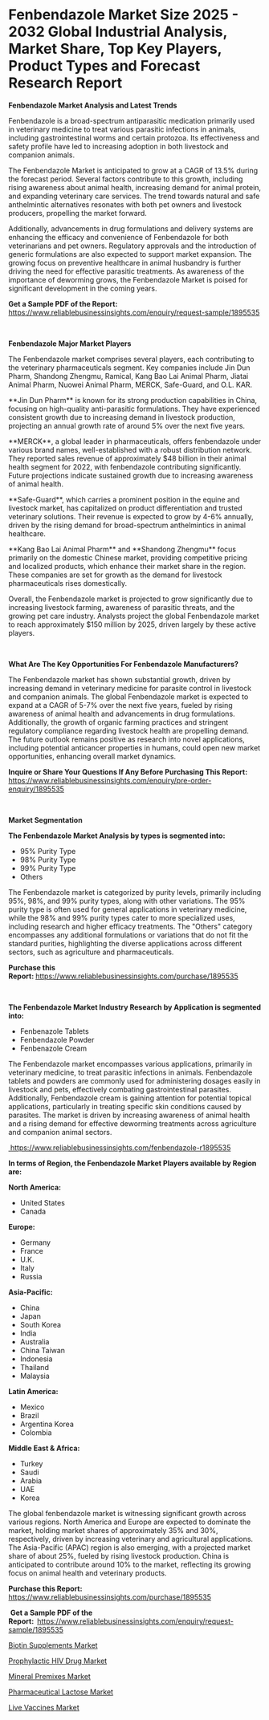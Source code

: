 <p><h1>Fenbendazole Market Size 2025 - 2032 Global Industrial Analysis, Market Share, Top Key Players, Product Types and Forecast Research Report</h1></p><p><strong>Fenbendazole Market Analysis and Latest Trends</strong></p>
<p><p>Fenbendazole is a broad-spectrum antiparasitic medication primarily used in veterinary medicine to treat various parasitic infections in animals, including gastrointestinal worms and certain protozoa. Its effectiveness and safety profile have led to increasing adoption in both livestock and companion animals. </p><p>The Fenbendazole Market is anticipated to grow at a CAGR of 13.5% during the forecast period. Several factors contribute to this growth, including rising awareness about animal health, increasing demand for animal protein, and expanding veterinary care services. The trend towards natural and safe anthelmintic alternatives resonates with both pet owners and livestock producers, propelling the market forward.</p><p>Additionally, advancements in drug formulations and delivery systems are enhancing the efficacy and convenience of Fenbendazole for both veterinarians and pet owners. Regulatory approvals and the introduction of generic formulations are also expected to support market expansion. The growing focus on preventive healthcare in animal husbandry is further driving the need for effective parasitic treatments. As awareness of the importance of deworming grows, the Fenbendazole Market is poised for significant development in the coming years.</p></p>
<p><strong>Get a Sample PDF of the Report:&nbsp;</strong> <a href="https://www.reliablebusinessinsights.com/enquiry/request-sample/1895535?utm_campaign=950&utm_medium=2&utm_source=Github&utm_content=ia&utm_term=08032025&utm_id=fenbendazole">https://www.reliablebusinessinsights.com/enquiry/request-sample/1895535</a></p>
<p>&nbsp;</p>
<p><strong>Fenbendazole Major Market Players</strong></p>
<p><p>The Fenbendazole market comprises several players, each contributing to the veterinary pharmaceuticals segment. Key companies include Jin Dun Pharm, Shandong Zhengmu, Ramical, Kang Bao Lai Animal Pharm, Jiatai Animal Pharm, Nuowei Animal Pharm, MERCK, Safe-Guard, and O.L. KAR. </p><p>**Jin Dun Pharm** is known for its strong production capabilities in China, focusing on high-quality anti-parasitic formulations. They have experienced consistent growth due to increasing demand in livestock production, projecting an annual growth rate of around 5% over the next five years.</p><p>**MERCK**, a global leader in pharmaceuticals, offers fenbendazole under various brand names, well-established with a robust distribution network. They reported sales revenue of approximately $48 billion in their animal health segment for 2022, with fenbendazole contributing significantly. Future projections indicate sustained growth due to increasing awareness of animal health.</p><p>**Safe-Guard**, which carries a prominent position in the equine and livestock market, has capitalized on product differentiation and trusted veterinary solutions. Their revenue is expected to grow by 4-6% annually, driven by the rising demand for broad-spectrum anthelmintics in animal healthcare.</p><p>**Kang Bao Lai Animal Pharm** and **Shandong Zhengmu** focus primarily on the domestic Chinese market, providing competitive pricing and localized products, which enhance their market share in the region. These companies are set for growth as the demand for livestock pharmaceuticals rises domestically.</p><p>Overall, the Fenbendazole market is projected to grow significantly due to increasing livestock farming, awareness of parasitic threats, and the growing pet care industry. Analysts project the global Fenbendazole market to reach approximately $150 million by 2025, driven largely by these active players.</p></p>
<p>&nbsp;</p>
<p><strong>What Are The Key Opportunities For Fenbendazole Manufacturers?</strong></p>
<p><p>The Fenbendazole market has shown substantial growth, driven by increasing demand in veterinary medicine for parasite control in livestock and companion animals. The global Fenbendazole market is expected to expand at a CAGR of 5-7% over the next five years, fueled by rising awareness of animal health and advancements in drug formulations. Additionally, the growth of organic farming practices and stringent regulatory compliance regarding livestock health are propelling demand. The future outlook remains positive as research into novel applications, including potential anticancer properties in humans, could open new market opportunities, enhancing overall market dynamics.</p></p>
<p><strong>Inquire or Share Your Questions If Any Before Purchasing This Report:</strong> <a href="https://www.reliablebusinessinsights.com/enquiry/pre-order-enquiry/1895535?utm_campaign=950&utm_medium=2&utm_source=Github&utm_content=ia&utm_term=08032025&utm_id=fenbendazole">https://www.reliablebusinessinsights.com/enquiry/pre-order-enquiry/1895535</a></p>
<p>&nbsp;</p>
<p><strong>Market Segmentation</strong></p>
<p><strong>The Fenbendazole Market Analysis by types is segmented into:</strong></p>
<p><ul><li>95% Purity Type</li><li>98% Purity Type</li><li>99% Purity Type</li><li>Others</li></ul></p>
<p><p>The Fenbendazole market is categorized by purity levels, primarily including 95%, 98%, and 99% purity types, along with other variations. The 95% purity type is often used for general applications in veterinary medicine, while the 98% and 99% purity types cater to more specialized uses, including research and higher efficacy treatments. The "Others" category encompasses any additional formulations or variations that do not fit the standard purities, highlighting the diverse applications across different sectors, such as agriculture and pharmaceuticals.</p></p>
<p><strong>Purchase this Report:&nbsp;</strong><a href="https://www.reliablebusinessinsights.com/purchase/1895535?utm_campaign=950&utm_medium=2&utm_source=Github&utm_content=ia&utm_term=08032025&utm_id=fenbendazole">https://www.reliablebusinessinsights.com/purchase/1895535</a></p>
<p>&nbsp;</p>
<p><strong>The Fenbendazole Market Industry Research by Application is segmented into:</strong></p>
<p><ul><li>Fenbenazole Tablets</li><li>Fenbendazole Powder</li><li>Fenbenazole Cream</li></ul></p>
<p><p>The Fenbendazole market encompasses various applications, primarily in veterinary medicine, to treat parasitic infections in animals. Fenbendazole tablets and powders are commonly used for administering dosages easily in livestock and pets, effectively combating gastrointestinal parasites. Additionally, Fenbendazole cream is gaining attention for potential topical applications, particularly in treating specific skin conditions caused by parasites. The market is driven by increasing awareness of animal health and a rising demand for effective deworming treatments across agriculture and companion animal sectors.</p></p>
<p><a href="https://www.reliablebusinessinsights.com/fenbendazole-r1895535?utm_campaign=950&utm_medium=2&utm_source=Github&utm_content=ia&utm_term=08032025&utm_id=fenbendazole">&nbsp;https://www.reliablebusinessinsights.com/fenbendazole-r1895535</a></p>
<p><strong>In terms of Region, the Fenbendazole Market Players available by Region are:</strong></p>
<p>
    <p> <strong> North America: </strong>
        <ul>
            <li>United States</li>
            <li>Canada</li>
        </ul>
        </p> 
    <p> <strong> Europe: </strong>
        <ul>
            <li>Germany</li>
            <li>France</li>
            <li>U.K.</li>
            <li>Italy</li>
            <li>Russia</li>
        </ul>
        </p> 
    <p> <strong> Asia-Pacific: </strong>
        <ul>
            <li>China</li>
            <li>Japan</li>
            <li>South Korea</li>
            <li>India</li>
            <li>Australia</li>
            <li>China Taiwan</li>
            <li>Indonesia</li>
            <li>Thailand</li>
            <li>Malaysia</li>
        </ul>
        </p> 
    <p> <strong> Latin America: </strong>
        <ul>
            <li>Mexico</li>
            <li>Brazil</li>
            <li>Argentina Korea</li>
            <li>Colombia</li>
        </ul>
        </p> 
    <p> <strong> Middle East & Africa: </strong>
        <ul>
            <li>Turkey</li>
            <li>Saudi</li>
            <li>Arabia</li>
            <li>UAE</li>
            <li>Korea</li>
        </ul>
    </p>
    </p>
<p><p>The global fenbendazole market is witnessing significant growth across various regions. North America and Europe are expected to dominate the market, holding market shares of approximately 35% and 30%, respectively, driven by increasing veterinary and agricultural applications. The Asia-Pacific (APAC) region is also emerging, with a projected market share of about 25%, fueled by rising livestock production. China is anticipated to contribute around 10% to the market, reflecting its growing focus on animal health and veterinary products.</p></p>
<p><strong>Purchase this Report: </strong><a href="https://www.reliablebusinessinsights.com/purchase/1895535?utm_campaign=950&utm_medium=2&utm_source=Github&utm_content=ia&utm_term=08032025&utm_id=fenbendazole">https://www.reliablebusinessinsights.com/purchase/1895535</a></p>
<p>&nbsp;<strong>Get a Sample PDF of the Report:&nbsp;&nbsp;</strong><a href="https://www.reliablebusinessinsights.com/enquiry/request-sample/1895535?utm_campaign=950&utm_medium=2&utm_source=Github&utm_content=ia&utm_term=08032025&utm_id=fenbendazole">https://www.reliablebusinessinsights.com/enquiry/request-sample/1895535</a></p>
<p><strong></strong></p>
<p><p><a href="https://github.com/fabinbuddygc/Market-Research-Report-List-1/blob/main/biotin-supplements-market.md?utm_campaign=950&utm_medium=2&utm_source=Github&utm_content=ia&utm_term=08032025&utm_id=fenbendazole">Biotin Supplements Market</a></p><p><a href="https://github.com/bramsklizas/Market-Research-Report-List-1/blob/main/prophylactic-hiv-drug-market.md?utm_campaign=950&utm_medium=2&utm_source=Github&utm_content=ia&utm_term=08032025&utm_id=fenbendazole">Prophylactic HIV Drug Market</a></p><p><a href="https://github.com/stohllaackdw/Market-Research-Report-List-1/blob/main/mineral-premixes-market.md?utm_campaign=950&utm_medium=2&utm_source=Github&utm_content=ia&utm_term=08032025&utm_id=fenbendazole">Mineral Premixes Market</a></p><p><a href="https://github.com/motanafraxer/Market-Research-Report-List-1/blob/main/pharmaceutical-lactose-market.md?utm_campaign=950&utm_medium=2&utm_source=Github&utm_content=ia&utm_term=08032025&utm_id=fenbendazole">Pharmaceutical Lactose Market</a></p><p><a href="https://github.com/ridchycarlas/Market-Research-Report-List-1/blob/main/live-vaccines-market.md?utm_campaign=950&utm_medium=2&utm_source=Github&utm_content=ia&utm_term=08032025&utm_id=fenbendazole">Live Vaccines Market</a></p></p>
